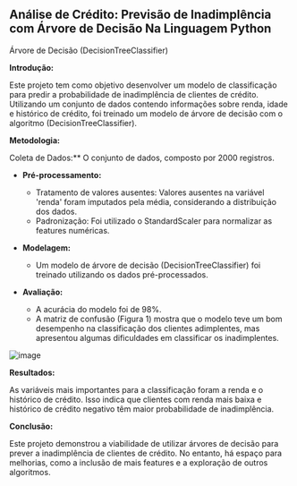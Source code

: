 ## Análise de Crédito: Previsão de Inadimplência com Árvore de Decisão Na Linguagem Python

Árvore de Decisão (DecisionTreeClassifier)

**Introdução:**

Este projeto tem como objetivo desenvolver um modelo de classificação para predir a probabilidade de inadimplência de clientes de crédito. Utilizando um conjunto de dados contendo informações sobre renda, idade e histórico de crédito, foi treinado um modelo de árvore de decisão com o algoritmo (DecisionTreeClassifier).

**Metodologia:**

Coleta de Dados:** O conjunto de dados, composto por 2000 registros.

* **Pré-processamento:**

    * Tratamento de valores ausentes: Valores ausentes na variável 'renda' foram imputados pela média, considerando a distribuição dos dados.
    * Padronização: Foi utilizado o StandardScaler para normalizar as features numéricas.

* **Modelagem:**

    * Um modelo de árvore de decisão (DecisionTreeClassifier) foi treinado utilizando os dados pré-processados.

* **Avaliação:**
    
    * A acurácia do modelo foi de 98%.
    * A matriz de confusão (Figura 1) mostra que o modelo teve um bom desempenho na classificação dos clientes adimplentes, mas apresentou algumas dificuldades em classificar os inadimplentes.

![image](https://github.com/user-attachments/assets/e5bef59a-e273-4560-a993-6d6643dcfd68)

**Resultados:**

As variáveis mais importantes para a classificação foram a renda e o histórico de crédito. Isso indica que clientes com renda mais baixa e histórico de crédito negativo têm maior probabilidade de inadimplência.

**Conclusão:**

Este projeto demonstrou a viabilidade de utilizar árvores de decisão para prever a inadimplência de clientes de crédito. No entanto, há espaço para melhorias, como a inclusão de mais features e a exploração de outros algoritmos.


